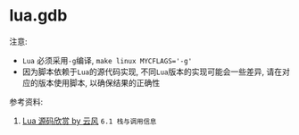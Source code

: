 # lua.gdb

注意:    
* `Lua` 必须采用`-g`编译, `make linux MYCFLAGS='-g'`    
* 因为脚本依赖于`Lua`的源代码实现, 不同`Lua`版本的实现可能会一些差异, 请在对应的版本使用脚本, 以确保结果的正确性    

参考资料:
1. [Lua 源码欣赏 by 云风](https://www.codingnow.com/temp/readinglua.pdf) `6.1 栈与调用信息 `
